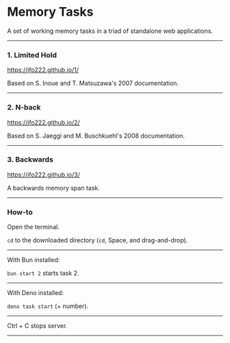 
# Memory Tasks

A set of working memory tasks in a triad of standalone web applications.

----

### 1. Limited Hold

https://jfo222.github.io/1/

Based on S. Inoue and T. Matsuzawa's 2007 documentation.

----

### 2. N-back

https://jfo222.github.io/2/

Based on S. Jaeggi and M. Buschkuehl's 2008 documentation.

----

### 3. Backwards

https://jfo222.github.io/3/

A backwards memory span task.

----

### How-to

Open the terminal.

`cd` to the downloaded directory (`cd`, Space, and drag-and-drop).

----

With Bun installed:

`bun start 2` starts task 2.

----

With Deno installed:

`deno task start` (+ number).

----

Ctrl + C stops server.

----

